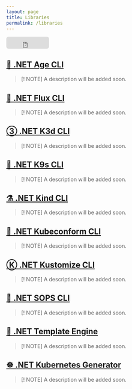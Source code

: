 ```yaml
---
layout: page
title: Libraries
permalink: /libraries
---
```


<iframe src="https://github.com/sponsors/devantler/button" title="Sponsor devantler" height="32" width="114" style="border: 0; border-radius: 6px;"></iframe>

## [🔑 .NET Age CLI](https://github.com/devantler/dotnet-age-cli)

> [! NOTE]
> A description will be added soon.

## [🔁 .NET Flux CLI](https://github.com/devantler/dotnet-flux-cli)

> [! NOTE]
> A description will be added soon.

## [③ .NET K3d CLI](https://github.com/devantler/dotnet-k3d-cli)

> [! NOTE]
> A description will be added soon.

## [🐶 .NET K9s CLI](https://github.com/devantler/dotnet-k9s-cli)

> [! NOTE]
> A description will be added soon.

## [⚗️ .NET Kind CLI](https://github.com/devantler/dotnet-kind-cli)

> [! NOTE]
> A description will be added soon.

## [🔎 .NET Kubeconform CLI](https://github.com/devantler/dotnet-kubeconform-cli)

> [! NOTE]
> A description will be added soon.

## [Ⓚ .NET Kustomize CLI](https://github.com/devantler/dotnet-kustomize-cli)

> [! NOTE]
> A description will be added soon.

## [🔐 .NET SOPS CLI](https://github.com/devantler/dotnet-sops-cli)

> [! NOTE]
> A description will be added soon.

## [📄 .NET Template Engine](https://github.com/devantler/dotnet-template-engine)

> [! NOTE]
> A description will be added soon.

## [☸️ .NET Kubernetes Generator](https://github.com/devantler/dotnet-kubernetes-generator)

> [! NOTE]
> A description will be added soon.
